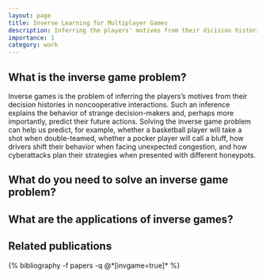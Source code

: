 ```yaml
---
layout: page
title: Inverse Learning for Multiplayer Games 
description: Inferring the players' motives from their dicision histories in multiagent interaction 
importance: 1
category: work
---
```


<h2>What is the inverse game problem?</h2>

Inverse games is the problem of inferring the players’s motives from their decision histories in noncooperative interactions. Such an inference explains the behavior of strange decision-makers and, perhaps more importantly, predict their future actions. Solving the inverse game problem can help us predict, for example, whether a basketball player will take a shot when double-teamed, whether a pocker player will call a bluff, how drivers shift their behavior when facing unexpected congestion, and how cyberattacks plan their strategies when presented with different honeypots. 

<h2>What do you need to solve an inverse game problem?</h2>


<h2>What are the applications of inverse games?</h2>


<div class="publications">
<h2>Related publications</h2>
{% bibliography -f papers -q @*[invgame=true]* %}
</div>

